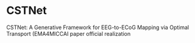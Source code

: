 # CSTNet
CSTNet: A Generative Framework for EEG-to-ECoG Mapping via Optimal Transport (EMA4MICCAI paper official realization
